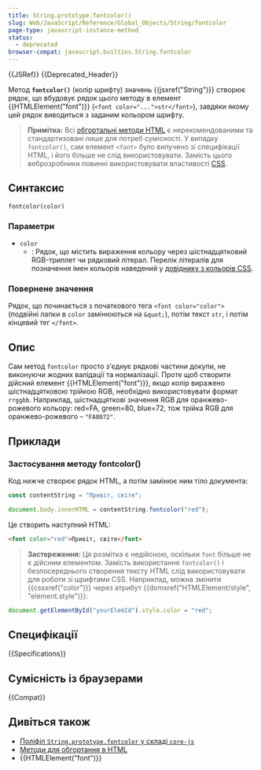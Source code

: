 ```yaml
---
title: String.prototype.fontcolor()
slug: Web/JavaScript/Reference/Global_Objects/String/fontcolor
page-type: javascript-instance-method
status:
  - deprecated
browser-compat: javascript.builtins.String.fontcolor
---
```


{{JSRef}} {{Deprecated_Header}}

Метод **`fontcolor()`** (колір шрифту) значень {{jsxref("String")}} створює рядок, що вбудовує рядок цього методу в елемент {{HTMLElement("font")}} (`<font color="...">str</font>`), завдяки якому цей рядок виводиться з заданим кольором шрифту.

> **Примітка:** Всі [обгортальні методи HTML](/uk/docs/Web/JavaScript/Reference/Global_Objects/String#metody-dlia-obhortannia-v-html) є нерекомендованими та стандартизовані лише для потреб сумісності. У випадку `fontcolor()`, сам елемент `<font>` було вилучено зі специфікації HTML, і його більше не слід використовувати. Замість цього веброзробники повинні використовувати властивості [CSS](/uk/docs/Web/CSS).

## Синтаксис

```js-nolint
fontcolor(color)
```

### Параметри

- `color`
  - : Рядок, що містить вираження кольору через шістнадцятковий RGB-триплет чи рядковий літерал. Перелік літералів для позначення імен кольорів наведений у [довіднику з кольорів CSS](/uk/docs/Web/CSS/color_value).

### Повернене значення

Рядок, що починається з початкового тега `<font color="color">` (подвійні лапки в `color` замінюються на `&quot;`), потім текст `str`, і потім кінцевий тег `</font>`.

## Опис

Сам метод `fontcolor` просто з'єднує рядкові частини докупи, не виконуючи жодних валідації та нормалізації. Проте щоб створити дійсний елемент {{HTMLElement("font")}}, якщо колір виражено шістнадцятковою трійкою RGB, необхідно використовувати формат `rrggbb`. Наприклад, шістнадцяткові значення RGB для оранжево-рожевого кольору: red=FA, green=80, blue=72, тож трійка RGB для оранжево-рожевого – `"FA8072"`.

## Приклади

### Застосування методу fontcolor()

Код нижче створює рядок HTML, а потім замінює ним тіло документа:

```js
const contentString = "Привіт, світе";

document.body.innerHTML = contentString.fontcolor("red");
```

Це створить наступний HTML:

```html
<font color="red">Привіт, світе</font>
```

> **Застереження:** Ця розмітка є недійсною, оскільки `font` більше не є дійсним елементом.
> Замість використання `fontcolor()` і безпосереднього створення тексту HTML слід використовувати для роботи зі шрифтами CSS. Наприклад, можна змінити {{cssxref("color")}} через атрибут {{domxref("HTMLElement/style", "element.style")}}:

```js
document.getElementById("yourElemId").style.color = "red";
```

## Специфікації

{{Specifications}}

## Сумісність із браузерами

{{Compat}}

## Дивіться також

- [Поліфіл `String.prototype.fontcolor` у складі `core-js`](https://github.com/zloirock/core-js#ecmascript-string-and-regexp)
- [Методи для обгортання в HTML](/uk/docs/Web/JavaScript/Reference/Global_Objects/String#metody-dlia-obhortannia-v-html)
- {{HTMLElement("font")}}
